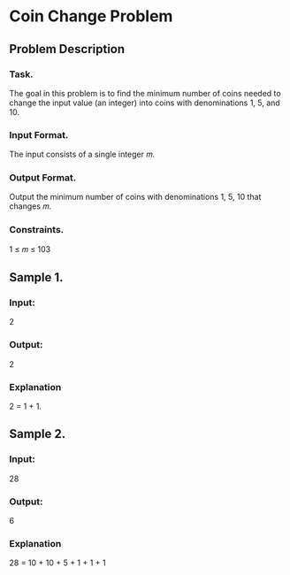 # Coin Change Problem

## Problem Description
### Task. 
The goal in this problem is to find the minimum number of coins needed to change the input value
(an integer) into coins with denominations 1, 5, and 10.
### Input Format. 
The input consists of a single integer 𝑚.

### Output Format. 
Output the minimum number of coins with denominations 1, 5, 10 that changes 𝑚.

### Constraints. 
1 ≤ 𝑚 ≤ 103

## Sample 1.
### Input:
2
### Output:
2
### Explanation
2 = 1 + 1.

## Sample 2.
### Input:
28
### Output:
6
### Explanation
28 = 10 + 10 + 5 + 1 + 1 + 1